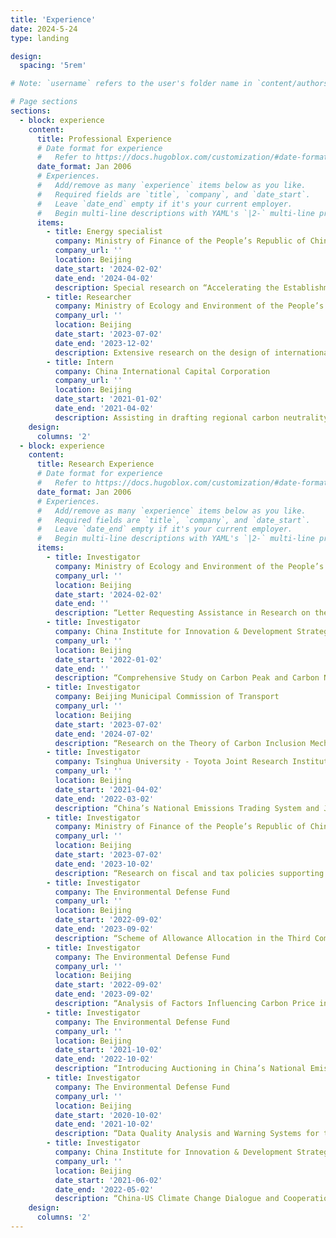 ```yaml
---
title: 'Experience'
date: 2024-5-24
type: landing

design:
  spacing: '5rem'

# Note: `username` refers to the user's folder name in `content/authors/`

# Page sections
sections:
  - block: experience
    content:
      title: Professional Experience
      # Date format for experience
      #   Refer to https://docs.hugoblox.com/customization/#date-format
      date_format: Jan 2006
      # Experiences.
      #   Add/remove as many `experience` items below as you like.
      #   Required fields are `title`, `company`, and `date_start`.
      #   Leave `date_end` empty if it's your current employer.
      #   Begin multi-line descriptions with YAML's `|2-` multi-line prefix.
      items:
        - title: Energy specialist
          company: Ministry of Finance of the People’s Republic of China
          company_url: ''
          location: Beijing
          date_start: '2024-02-02'
          date_end: '2024-04-02'
          description: Special research on “Accelerating the Establishment of a Fiscal and Taxation System Corresponding to the Dual Carbon Goals”
        - title: Researcher
          company: Ministry of Ecology and Environment of the People’s Republic of China
          company_url: ''
          location: Beijing
          date_start: '2023-07-02'
          date_end: '2023-12-02'
          description: Extensive research on the design of international carbon pricing initiates and assisting in related policy tracking and analysis
        - title: Intern
          company: China International Capital Corporation
          company_url: ''
          location: Beijing
          date_start: '2021-01-02'
          date_end: '2021-04-02'
          description: Assisting in drafting regional carbon neutrality reports, China-US climate cooperation reports, and daily data collection
    design:
      columns: '2'
  - block: experience
    content:
      title: Research Experience
      # Date format for experience
      #   Refer to https://docs.hugoblox.com/customization/#date-format
      date_format: Jan 2006
      # Experiences.
      #   Add/remove as many `experience` items below as you like.
      #   Required fields are `title`, `company`, and `date_start`.
      #   Leave `date_end` empty if it's your current employer.
      #   Begin multi-line descriptions with YAML's `|2-` multi-line prefix.
      items:
        - title: Investigator
          company: Ministry of Ecology and Environment of the People’s Republic of China
          company_url: ''
          location: Beijing
          date_start: '2024-02-02'
          date_end: ''
          description: “Letter Requesting Assistance in Research on the Key Issues on the Construction of the National Carbon Market”
        - title: Investigator
          company: China Institute for Innovation & Development Strategy
          company_url: ''
          location: Beijing
          date_start: '2022-01-02'
          date_end: ''
          description: “Comprehensive Study on Carbon Peak and Carbon Neutralization Paths and Countermeasures”
        - title: Investigator
          company: Beijing Municipal Commission of Transport
          company_url: ''
          location: Beijing
          date_start: '2023-07-02'
          date_end: '2024-07-02'
          description: “Research on the Theory of Carbon Inclusion Mechanism and the Additionality of Corresponding Generated Carbon Credits”
        - title: Investigator
          company: Tsinghua University - Toyota Joint Research Institute
          company_url: ''
          location: Beijing
          date_start: '2021-04-02'
          date_end: '2022-03-02'
          description: “China’s National Emissions Trading System and Japan-China Dialogue on Carbon Pricing”
        - title: Investigator
          company: Ministry of Finance of the People’s Republic of China
          company_url: ''
          location: Beijing
          date_start: '2023-07-02'
          date_end: '2023-10-02'
          description: “Research on fiscal and tax policies supporting the development of ‘dual carbon’”
        - title: Investigator
          company: The Environmental Defense Fund
          company_url: ''
          location: Beijing
          date_start: '2022-09-02'
          date_end: '2023-09-02'
          description: “Scheme of Allowance Allocation in the Third Compliance Cycle of National Carbon Market and the ‘Dual Control’ of Carbon Emissions”
        - title: Investigator
          company: The Environmental Defense Fund
          company_url: ''
          location: Beijing
          date_start: '2022-09-02'
          date_end: '2023-09-02'
          description: “Analysis of Factors Influencing Carbon Price in the National Carbon Market and Research on Auction Mechanism”
        - title: Investigator
          company: The Environmental Defense Fund
          company_url: ''
          location: Beijing
          date_start: '2021-10-02'
          date_end: '2022-10-02'
          description: “Introducing Auctioning in China’s National Emissions Trading Scheme”
        - title: Investigator
          company: The Environmental Defense Fund
          company_url: ''
          location: Beijing
          date_start: '2020-10-02'
          date_end: '2021-10-02'
          description: “Data Quality Analysis and Warning Systems for the ETS Firms”
        - title: Investigator
          company: China Institute for Innovation & Development Strategy
          company_url: ''
          location: Beijing
          date_start: '2021-06-02'
          date_end: '2022-05-02'
          description: “China-US Climate Change Dialogue and Cooperation Mechanism for Carbon Pricing”
    design:
      columns: '2'
---
```


